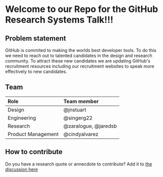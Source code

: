 # Welcome to our Repo for the GitHub Research Systems Talk!!!

## Problem statement
GitHub is commited to making the worlds best developer tools. To do this we need to reach out to talented candidates in the design and research community. To attract these new candidates we are updating GitHub's recruitment resources including our recruitment websites to speak more effectively to new candidates. 


## Team 
| Role | Team member |
| :---- | :--- |
| Design | @jnstuart |
| Engineering | @singerg22 | 
| Research | @zaralogue, @jaredsb |
| Product Management | @cindyalvarez  |

## How to contribute

Do you have a research quote or annecdote to contribute? Add it to [the discussion here](https://github.com/jaredsb/HCDE-GitHub-Research-Systems-Talk/discussions/9)


